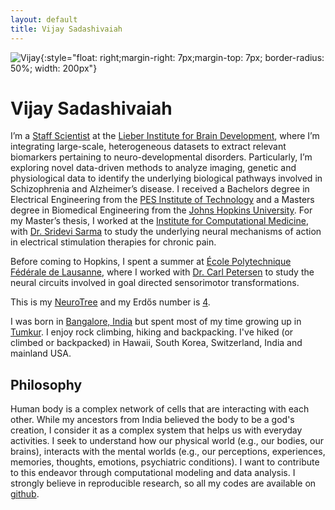 ```yaml
---
layout: default
title: Vijay Sadashivaiah
---
```


![Vijay]({{site.url}}/assets/images/avatar.jpg){:style="float: right;margin-right: 7px;margin-top: 7px; border-radius: 50%; width: 200px"}

# Vijay Sadashivaiah

I&rsquo;m a [Staff Scientist](https://www.libd.org/team/vijay-sadashivaiah/) at the [Lieber Institute for Brain Development](https://www.libd.org/), where I&rsquo;m integrating large-scale, heterogeneous datasets to extract relevant biomarkers pertaining to neuro-developmental disorders. Particularly, I&rsquo;m exploring novel data-driven methods to analyze imaging, genetic and physiological data to identify the underlying biological pathways involved in Schizophrenia and Alzheimer&rsquo;s disease. I received a Bachelors degree in Electrical Engineering from the [PES Institute of Technology](https://pes.edu) and a Masters degree in Biomedical Engineering from the [Johns Hopkins University](https://jhu.edu). For my Master&rsquo;s thesis, I worked at the [Institute for Computational Medicine](https://icm.jhu.edu), with [Dr. Sridevi Sarma](https://www.bme.jhu.edu/faculty_staff/sridevi-v-sarma-phd/) to study the underlying neural mechanisms of action in electrical stimulation therapies for chronic pain.
                                    
Before coming to Hopkins, I spent a summer at [École Polytechnique Fédérale de Lausanne](https://epfl.ch), where I worked with [Dr. Carl Petersen](https://people.epfl.ch/carl.petersen/bio?lang=en&cvlang=en) to study the neural circuits involved in goal directed sensorimotor transformations. 

This is my [NeuroTree](https://neurotree.org/neurotree/tree.php?pid=184853) and my Erdős number is [4](https://www.csauthors.net/distance/vijay-sadashivaiah/paul-erdos).

I was born in [Bangalore, India](https://en.wikipedia.org/wiki/Bangalore) but spent most of my time growing up in [Tumkur](https://en.wikipedia.org/wiki/Tumkur). I enjoy rock climbing, hiking and backpacking. I've hiked (or climbed or backpacked) in Hawaii, South Korea, Switzerland, India and mainland USA.

## Philosophy

Human body is a complex network of cells that are interacting with each other. While my ancestors from India believed the body to be a god's creation, I consider it as a complex system that helps us with everyday activities. I seek to understand how our physical world (e.g., our bodies, our brains), interacts with the mental worlds (e.g., our perceptions, experiences, memories, thoughts, emotions, psychiatric conditions). I want to contribute to this endeavor through computational modeling and data analysis. I strongly believe in reproducible research, so all my codes are available on [github](https://github.com/vjysd).
